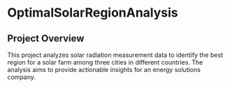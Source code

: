 # OptimalSolarRegionAnalysis

## Project Overview

This project analyzes solar radiation measurement data to identify the best region for a solar farm among three cities in different countries. The analysis aims to provide actionable insights for an energy solutions company.
